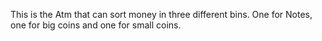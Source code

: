 This is the Atm that can sort money in three different bins. One for Notes, one for big coins and one for small coins.
